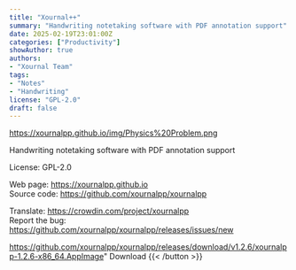 ```yaml
---
title: "Xournal++"
summary: "Handwriting notetaking software with PDF annotation support"
date: 2025-02-19T23:01:00Z
categories: ["Productivity"]
showAuthor: true
authors:
- "Xournal Team"
tags: 
- "Notes"
- "Handwriting"
license: "GPL-2.0"
draft: false
---
```


https://xournalpp.github.io/img/Physics%20Problem.png

Handwriting notetaking software with PDF annotation support

License: GPL-2.0

Web page: <https://xournalpp.github.io>  
Source code: <https://github.com/xournalpp/xournalpp>  

Translate: <https://crowdin.com/project/xournalpp>  
Report the bug: <https://github.com/xournalpp/xournalpp/releases/issues/new>  

https://github.com/xournalpp/xournalpp/releases/download/v1.2.6/xournalpp-1.2.6-x86_64.AppImage" 
Download
{{< /button >}}